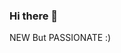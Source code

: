 ### Hi there 👋

<!--
**rajeshkumar-ctrl/rajeshkumar-ctrl** is a ✨ _special_ ✨ repository because its `README.md` (this file) appears on your GitHub profile.

Here are some ideas to get you started:

- 🔭 I’m currently working on learning new skills.
- 🌱 I’m currently learning C / C++ , Linux, Github.
- 👯 I’m looking to collaborate on innovative AI Project.
- 🤔 I’m looking for help with Clean and C langugage.
- 💬 Ask me about about C C++ Python Linux Powershell and Github.
- 📫 How to reach me: rk0145906@gmail.com
- ⚡ Fun fact: I made matrix calculator in one hour with 4x4 adjoint and Determint.
--> NEW But PASSIONATE :)

